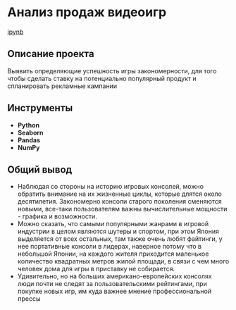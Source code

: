 # Анализ продаж видеоигр

[ipynb](https://github.com/josephbaib/praktikum_da/blob/main/videogames_market/videogames_project.ipynb)

## Описание проекта

Выявить определяющие успешность игры закономерности, для того чтобы сделать ставку на потенциально популярный продукт и спланировать рекламные кампании

## Инструменты ##

- **Python**
- **Seaborn**
- **Pandas**
- **NumPy**

##

## Общий вывод

- Наблюдая со стороны на историю игровых консолей, можно обратить внимание на их жизненные циклы, которые длятся около десятилетия. Закономерно консоли старого поколения сменяются новыми, все-таки пользователям важны вычислительные мощности - графика и возможности.
- Можно сказать, что самыми популярными жанрами в игровой индустрии в целом являются шутеры и спортом, при этом Япония выделяется от всех остальных, там также очень любят файтинги, у нее портативные консоли в лидерах, наверное потому что в небольшой Японии, на каждого жителя приходится маленькое количество квадратных метров жилой площади, в связи с чем много человек дома для игры в приставку не собирается.
- Удивительно, но на больших американо-европейских консолях люди почти не следят за пользовательскими рейтингами, при покупке новых игр, им куда важнее мнение профессиональной прессы
